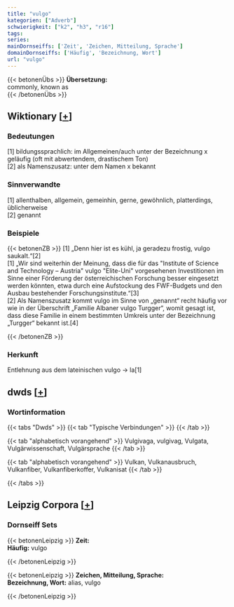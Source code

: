 ```yaml
---
title: "vulgo"
kategorien: ["Adverb"]
schwierigkeit: ["k2", "h3", "r16"]
tags:
series:
mainDornseiffs: ['Zeit', 'Zeichen, Mitteilung, Sprache']
domainDornseiffs: ['Häufig', 'Bezeichnung, Wort']
url: "vulgo"
---
```


{{< betonenÜbs >}}
**Übersetzung:**  
commonly, known as  
{{< /betonenÜbs >}}

## Wiktionary [[+](https://de.wiktionary.org/wiki/vulgo)]

### Bedeutungen
[1] bildungssprachlich: im Allgemeinen/auch unter der Bezeichnung x geläufig (oft mit abwertendem, drastischem Ton)  
[2] als Namenszusatz: unter dem Namen x bekannt  

### Sinnverwandte
[1] allenthalben, allgemein, gemeinhin, gerne, gewöhnlich, platterdings, üblicherweise  
[2] genannt  

### Beispiele
{{< betonenZB >}}
[1] „Denn hier ist es kühl, ja geradezu frostig, vulgo saukalt.“[2]  
[1] „Wir sind weiterhin der Meinung, dass die für das "Institute of Science and Technology – Austria" vulgo "Elite-Uni" vorgesehenen Investitionen im Sinne einer Förderung der österreichischen Forschung besser eingesetzt werden könnten, etwa durch eine Aufstockung des FWF-Budgets und den Ausbau bestehender Forschungsinstitute.“[3]  
[2] Als Namenszusatz kommt vulgo im Sinne von „genannt“ recht häufig vor wie in der Überschrift „Familie Albaner vulgo Turgger“, womit gesagt ist, dass diese Familie in einem bestimmten Umkreis unter der Bezeichnung „Turgger“ bekannt ist.[4]  

{{< /betonenZB >}}
### Herkunft
Entlehnung aus dem lateinischen vulgo → la[1]  



## dwds [[+](https://www.dwds.de/wb/vulgo)]

### Wortinformation
{{< tabs "Dwds" >}}
{{< tab "Typische Verbindungen" >}}
{{< /tab >}}

{{< tab "alphabetisch vorangehend" >}}
Vulgivaga, vulgivag, Vulgata, Vulgärwissenschaft, Vulgärsprache
{{< /tab >}}

{{< tab "alphabetisch vorangehend" >}}
Vulkan, Vulkanausbruch, Vulkanfiber, Vulkanfiberkoffer, Vulkanisat
{{< /tab >}}

{{< /tabs >}}

## Leipzig Corpora [[+](https://corpora.uni-leipzig.de/en/res?word=vulgo&corpusId=deu_newscrawl-public_2018)]

### Dornseiff Sets
{{< betonenLeipzig >}}
**Zeit:**  
**Häufig:** vulgo  

{{< /betonenLeipzig >}}


{{< betonenLeipzig >}}
**Zeichen, Mitteilung, Sprache:**  
**Bezeichnung, Wort:** alias, vulgo  

{{< /betonenLeipzig >}}
